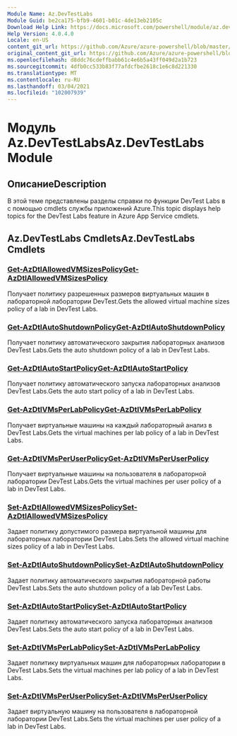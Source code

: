 ```yaml
---
Module Name: Az.DevTestLabs
Module Guid: be2ca175-bfb9-4601-b01c-4de13eb2105c
Download Help Link: https://docs.microsoft.com/powershell/module/az.devtestlabs
Help Version: 4.0.4.0
Locale: en-US
content_git_url: https://github.com/Azure/azure-powershell/blob/master/src/DevTestLabs/DevTestLabs/help/Az.DevTestLabs.md
original_content_git_url: https://github.com/Azure/azure-powershell/blob/master/src/DevTestLabs/DevTestLabs/help/Az.DevTestLabs.md
ms.openlocfilehash: d8ddc76cdeffbabb61c4e6b5a43ff049d2a1b723
ms.sourcegitcommit: 4dfb0cc533b83f77afdcfbe2618c1e6c8d221330
ms.translationtype: MT
ms.contentlocale: ru-RU
ms.lasthandoff: 03/04/2021
ms.locfileid: "102007939"
---
```

# <span data-ttu-id="475a5-101">Модуль Az.DevTestLabs</span><span class="sxs-lookup"><span data-stu-id="475a5-101">Az.DevTestLabs Module</span></span>
## <span data-ttu-id="475a5-102">Описание</span><span class="sxs-lookup"><span data-stu-id="475a5-102">Description</span></span>
<span data-ttu-id="475a5-103">В этой теме представлены разделы справки по функции DevTest Labs в с помощью cmdlets службы приложений Azure.</span><span class="sxs-lookup"><span data-stu-id="475a5-103">This topic displays help topics for the DevTest Labs feature in Azure App Service cmdlets.</span></span>

## <span data-ttu-id="475a5-104">Az.DevTestLabs Cmdlets</span><span class="sxs-lookup"><span data-stu-id="475a5-104">Az.DevTestLabs Cmdlets</span></span>
### [<span data-ttu-id="475a5-105">Get-AzDtlAllowedVMSizesPolicy</span><span class="sxs-lookup"><span data-stu-id="475a5-105">Get-AzDtlAllowedVMSizesPolicy</span></span>](Get-AzDtlAllowedVMSizesPolicy.md)
<span data-ttu-id="475a5-106">Получает политику разрешенных размеров виртуальных машин в лабораторной лаборатории DevTest.</span><span class="sxs-lookup"><span data-stu-id="475a5-106">Gets the allowed virtual machine sizes policy of a lab in DevTest Labs.</span></span>

### [<span data-ttu-id="475a5-107">Get-AzDtlAutoShutdownPolicy</span><span class="sxs-lookup"><span data-stu-id="475a5-107">Get-AzDtlAutoShutdownPolicy</span></span>](Get-AzDtlAutoShutdownPolicy.md)
<span data-ttu-id="475a5-108">Получает политику автоматического закрытия лабораторных анализов DevTest Labs.</span><span class="sxs-lookup"><span data-stu-id="475a5-108">Gets the auto shutdown policy of a lab in DevTest Labs.</span></span>

### [<span data-ttu-id="475a5-109">Get-AzDtlAutoStartPolicy</span><span class="sxs-lookup"><span data-stu-id="475a5-109">Get-AzDtlAutoStartPolicy</span></span>](Get-AzDtlAutoStartPolicy.md)
<span data-ttu-id="475a5-110">Получает политику автоматического запуска лабораторных анализов DevTest Labs.</span><span class="sxs-lookup"><span data-stu-id="475a5-110">Gets the auto start policy of a lab in DevTest Labs.</span></span>

### [<span data-ttu-id="475a5-111">Get-AzDtlVMsPerLabPolicy</span><span class="sxs-lookup"><span data-stu-id="475a5-111">Get-AzDtlVMsPerLabPolicy</span></span>](Get-AzDtlVMsPerLabPolicy.md)
<span data-ttu-id="475a5-112">Получает виртуальные машины на каждый лабораторный анализ в DevTest Labs.</span><span class="sxs-lookup"><span data-stu-id="475a5-112">Gets the virtual machines per lab policy of a lab in DevTest Labs.</span></span>

### [<span data-ttu-id="475a5-113">Get-AzDtlVMsPerUserPolicy</span><span class="sxs-lookup"><span data-stu-id="475a5-113">Get-AzDtlVMsPerUserPolicy</span></span>](Get-AzDtlVMsPerUserPolicy.md)
<span data-ttu-id="475a5-114">Получает виртуальные машины на пользователя в лабораторной лаборатории DevTest Labs.</span><span class="sxs-lookup"><span data-stu-id="475a5-114">Gets the virtual machines per user policy of a lab in DevTest Labs.</span></span>

### [<span data-ttu-id="475a5-115">Set-AzDtlAllowedVMSizesPolicy</span><span class="sxs-lookup"><span data-stu-id="475a5-115">Set-AzDtlAllowedVMSizesPolicy</span></span>](Set-AzDtlAllowedVMSizesPolicy.md)
<span data-ttu-id="475a5-116">Задает политику допустимого размера виртуальной машины для лабораторных лаборатории DevTest Labs.</span><span class="sxs-lookup"><span data-stu-id="475a5-116">Sets the allowed virtual machine sizes policy of a lab in DevTest Labs.</span></span>

### [<span data-ttu-id="475a5-117">Set-AzDtlAutoShutdownPolicy</span><span class="sxs-lookup"><span data-stu-id="475a5-117">Set-AzDtlAutoShutdownPolicy</span></span>](Set-AzDtlAutoShutdownPolicy.md)
<span data-ttu-id="475a5-118">Задает политику автоматического закрытия лабораторной работы DevTest Labs.</span><span class="sxs-lookup"><span data-stu-id="475a5-118">Sets the auto shutdown policy of a lab DevTest Labs.</span></span>

### [<span data-ttu-id="475a5-119">Set-AzDtlAutoStartPolicy</span><span class="sxs-lookup"><span data-stu-id="475a5-119">Set-AzDtlAutoStartPolicy</span></span>](Set-AzDtlAutoStartPolicy.md)
<span data-ttu-id="475a5-120">Задает политику автоматического запуска лабораторных анализов DevTest Labs.</span><span class="sxs-lookup"><span data-stu-id="475a5-120">Sets the auto start policy of a lab in DevTest Labs.</span></span>

### [<span data-ttu-id="475a5-121">Set-AzDtlVMsPerLabPolicy</span><span class="sxs-lookup"><span data-stu-id="475a5-121">Set-AzDtlVMsPerLabPolicy</span></span>](Set-AzDtlVMsPerLabPolicy.md)
<span data-ttu-id="475a5-122">Задает политику виртуальных машин для лабораторных лаборатории в DevTest Labs.</span><span class="sxs-lookup"><span data-stu-id="475a5-122">Sets the virtual machines per lab policy of a lab in DevTest Labs.</span></span>

### [<span data-ttu-id="475a5-123">Set-AzDtlVMsPerUserPolicy</span><span class="sxs-lookup"><span data-stu-id="475a5-123">Set-AzDtlVMsPerUserPolicy</span></span>](Set-AzDtlVMsPerUserPolicy.md)
<span data-ttu-id="475a5-124">Задает виртуальную машину на пользователя в лабораторной лаборатории DevTest Labs.</span><span class="sxs-lookup"><span data-stu-id="475a5-124">Sets the virtual machines per user policy of a lab in DevTest Labs.</span></span>

